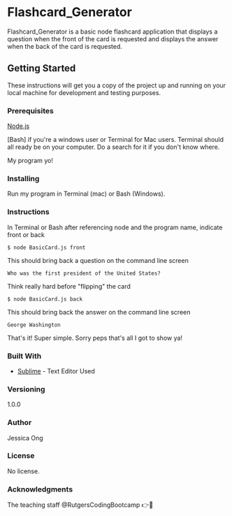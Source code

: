 # Flashcard_Generator

Flashcard_Generator is a basic node flashcard application that displays a question when the front of the card is requested and displays the answer when the back of the card is requested.

## Getting Started

These instructions will get you a copy of the project up and running on your local machine for development and testing purposes. 

### Prerequisites

[Node.js](https://nodejs.org/en/download/)

[Bash] if you're a windows user or Terminal for Mac users. Terminal should all ready be on your computer. Do a search for it if you don't know where.

My program yo!

### Installing

Run my program in Terminal (mac) or Bash (Windows).

### Instructions

In Terminal or Bash after referencing node and the program name, indicate front or back 

```$ node BasicCard.js front```

This should bring back a question on the command line screen 

```Who was the first president of the United States?```

Think really hard before "flipping" the card 

```$ node BasicCard.js back```

This should bring back the answer on the command line screen 

```George Washington```

That's it! Super simple. Sorry peps that's all I got to show ya!

### Built With

* [Sublime](https://www.sublimetext.com/3) - Text Editor Used

### Versioning

1.0.0

### Author

Jessica Ong

### License

No license.

### Acknowledgments

The teaching staff @RutgersCodingBootcamp :point_right::straight_ruler:
